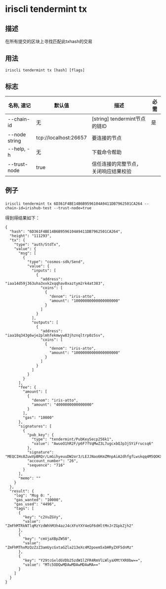 # iriscli tendermint tx

## 描述

在所有提交的区块上寻找匹配此txhash的交易

## 用法

```
iriscli tendermint tx [hash] [flags]
```

## 标志

| 名称, 速记 | 默认值                    | 描述                                                             | 必需      |
| --------------- | -------------------------- | --------------------------------------------------------- | -------- |
| --chain-id    | 无 | [string] tendermint节点的链ID   | 是       |
| --node string     |   tcp://localhost:26657                         | 要连接的节点  |                                     
| --help, -h      |           无| 	下载命令帮助|
| --trust-node    | true                       | 信任连接的完整节点，关闭响应结果校验                                            |          |

## 例子

### 

```shell
iriscli tendermint tx 6D361F4BE14B6B9596104A9411DB7962501CA264 --chain-id=irishub-test --trust-node=true
```
得到得结果如下：
```
{
  "hash": "6D361F4BE14B6B9596104A9411DB7962501CA264",
  "height": "111293",
  "tx": {
    "type": "auth/StdTx",
    "value": {
      "msg": [
        {
          "type": "cosmos-sdk/Send",
          "value": {
            "inputs": [
              {
                "address": "iaa14d59j363uha3xxk2xqqhav8xaztym2rk4at383",
                "coins": [
                  {
                    "denom": "iris-atto",
                    "amount": "10000000000000000000"
                  }
                ]
              }
            ],
            "outputs": [
              {
                "address": "iaa18q343g6wje2plmhfekmwyw83jhznqltrp0z5sv",
                "coins": [
                  {
                    "denom": "iris-atto",
                    "amount": "10000000000000000000"
                  }
                ]
              }
            ]
          }
        }
      ],
      "fee": {
        "amount": [
          {
            "denom": "iris-atto",
            "amount": "4000000000000000"
          }
        ],
        "gas": "10000"
      },
      "signatures": [
        {
          "pub_key": {
            "type": "tendermint/PubKeySecp256k1",
            "value": "AwuoO1hR2F/p6F7fVqMwZ3L7ugcxbQJp3jSYiFrucsq6"
          },
          "signature": "MEQCIHs8ZuwVpBRQr/LmGihyeuuDW2or3/LEJJNao6KmZMnpAiA2dhfgfLwskqq4M5QOKXqELT6TqXHEA7f/SR4ghDQUMQ==",
          "account_number": "26",
          "sequence": "716"
        }
      ],
      "memo": ""
    }
  },
  "result": {
    "log": "Msg 0: ",
    "gas_wanted": "10000",
    "gas_used": "4496",
    "tags": [
      {
        "key": "c2VuZGVy",
        "value": "ZmFhMTRkNTlqMzYzdWhhM3h4azJ4cXFoYXY4eGF6dHltMnJrZGpkZjh2"
      },
      {
        "key": "cmVjaXBpZW50",
        "value": "ZmFhMThxMzQzZzZ3amUycGxtaGZla213eXc4M2poem5xbHRyZXF5dnMz"
      },
      {
        "key": "Y29tcGxldGVDb25zdW1lZFR4RmVlLWlyaXMtYXR0bw==",
        "value": "MTc5ODQwMDAwMDAwMDAwMA=="
      }
    ]
  }
}
```
